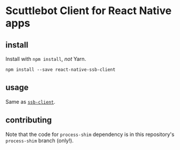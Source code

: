 # Scuttlebot Client for React Native apps

## install

Install with `npm install`, *not* Yarn.

`npm install --save react-native-ssb-client`

## usage

Same as [`ssb-client`](https://www.npmjs.com/package/ssb-client).

## contributing

Note that the code for `process-shim` dependency is in this repository's `process-shim` branch (only!).
